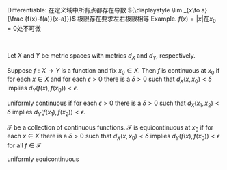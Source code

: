 
Differentiable: 在定义域中所有点都存在导数
${\displaystyle \lim _{x\to a}{\frac {f(x)-f(a)}{x-a}}}$
极限存在要求左右极限相等
Example. $f(x)=|x|$在$x_0=0$处不可微



<br/>

Let $X$ and $Y$ be metric spaces with metrics $d_X$ and $d_Y$, respectively.

Suppose $f:X\to Y$ is a function and fix $x_0\in X$. Then $f$ is continuous at $x_0$ if for each $x \in X$ and for each $\epsilon>0$ there is a $\delta>0$ such that $d_X(x,x_0)< \delta$ implies $d_Y(f(x),f(x_0))<\epsilon$.

uniformly continuous if for each $\epsilon>0$ there is a $\delta>0$ such that $d_X(x_1,x_2)< \delta$ implies $d_Y(f(x_1),f(x_2))<\epsilon$.

$\mathscr{F}$ be a collection of continuous functions. $\mathscr{F}$ is equicontinuous at $x_0$ if for each $x\in X$ there is a $\delta>0$ such that $d_X(x,x_0)< \delta$ implies $d_Y(f(x),f(x_0))<\epsilon$ for all $f\in \mathscr F$

uniformly equicontinuous